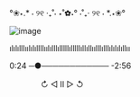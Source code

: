  °❀⋆.* ⋅ ୨୧ ‧₊˚⋅ ⋆˚✿˖° ⋅˚₊‧ ୨୧ ⋅ *.⋆❀°
  
![image](https://github.com/Blightpb/Blightpb/assets/159180376/0d8d1040-1806-431e-afb8-16967d109812)               

ılılılllıılılıllllıılılllılllllılllllıllıllıılllılllılılılıllıı

  0:24 ─●──────────── -2:56

ㅤㅤㅤㅤ  ↻      ◁ II ▷     ↺
⠀⠀⠀⠀⠀⠀⠀⠀⠀⠀⠀⠀⠀⠀⠀⠀⠀




